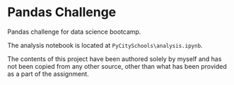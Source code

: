 # Pandas Challenge

Pandas challenge for data science bootcamp.

The analysis notebook is located at `PyCitySchools\analysis.ipynb`.

The contents of this project have been authored solely by myself and has not been copied from any other source, other than what has been provided as a part of the assignment.
